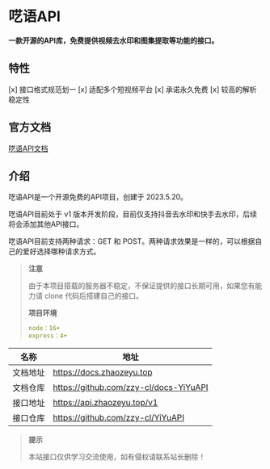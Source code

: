 # 呓语API

**一款开源的API库，免费提供视频去水印和图集提取等功能的接口。**

## 特性

[x] 接口格式规范划一
[x] 适配多个短视频平台
[x] 承诺永久免费
[x] 较高的解析稳定性

## 官方文档

[呓语API文档](https://docs.zhaozeyu.top/)

## 介绍
呓语API是一个开源免费的API项目，创建于 2023.5.20。

呓语API目前处于 v1 版本开发阶段，目前仅支持抖音去水印和快手去水印，后续将会添加其他API接口。

呓语API目前支持两种请求：GET 和 POST。两种请求效果是一样的，可以根据自己的爱好选择哪种请求方式。

>**注意**
>
>由于本项目搭载的服务器不稳定，不保证提供的接口长期可用，如果您有能力请 clone 代码后搭建自己的接口。
>
>**项目环境**
>
>```yaml
>node：16+
>express：4+
>```

| 名称   | 	地址                                     |
|------|-----------------------------------------|
| 文档地址 | 	https://docs.zhaozeyu.top              |
| 文档仓库 | 	https://github.com/zzy-cl/docs-YiYuAPI |
| 接口地址 | 	https://api.zhaozeyu.top/v1            |
| 接口仓库 | 	https://github.com/zzy-cl/YiYuAPI      |

>**提示**
>
>本站接口仅供学习交流使用，如有侵权请联系站长删除！